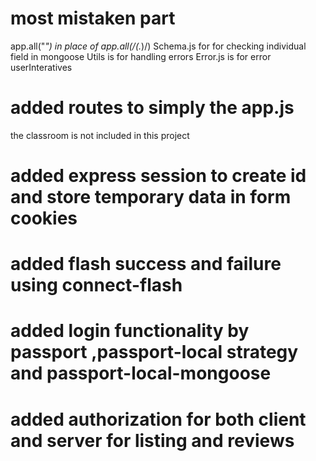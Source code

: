 # most mistaken part 
app.all("*") in place of app.all(/(.*)/)
Schema.js for for checking individual field in mongoose 
Utils is for handling errors
Error.js is for error userInteratives

# added routes to simply the app.js 
the classroom is not included in this project


# added express session to create id and store temporary data in form cookies 
# added flash success and failure using connect-flash
# added login functionality by passport ,passport-local strategy and passport-local-mongoose
# added authorization for both client and server for listing and reviews
